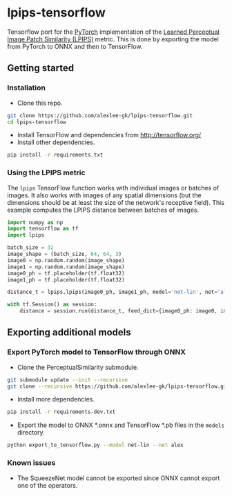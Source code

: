 # lpips-tensorflow
Tensorflow port for the [PyTorch](https://github.com/richzhang/PerceptualSimilarity) implementation of the [Learned Perceptual Image Patch Similarity (LPIPS)](http://richzhang.github.io/PerceptualSimilarity/) metric.
This is done by exporting the model from PyTorch to ONNX and then to TensorFlow.

## Getting started
### Installation
- Clone this repo.
```bash
git clone https://github.com/alexlee-gk/lpips-tensorflow.git
cd lpips-tensorflow
```
- Install TensorFlow and dependencies from http://tensorflow.org/
- Install other dependencies.
```bash
pip install -r requirements.txt
```

### Using the LPIPS metric
The `lpips` TensorFlow function works with individual images or batches of images.
It also works with images of any spatial dimensions (but the dimensions should be at least the size of the network's receptive field).
This example computes the LPIPS distance between batches of images.
```python
import numpy as np
import tensorflow as tf
import lpips

batch_size = 32
image_shape = (batch_size, 64, 64, 3)
image0 = np.random.random(image_shape)
image1 = np.random.random(image_shape)
image0_ph = tf.placeholder(tf.float32)
image1_ph = tf.placeholder(tf.float32)

distance_t = lpips.lpips(image0_ph, image1_ph, model='net-lin', net='alex')

with tf.Session() as session:
    distance = session.run(distance_t, feed_dict={image0_ph: image0, image1_ph: image1})
```

## Exporting additional models
### Export PyTorch model to TensorFlow through ONNX
- Clone the PerceptualSimilarity submodule.
```bash
git submodule update --init --recursive
git clone --recursive https://github.com/alexlee-gk/lpips-tensorflow.git
```
- Install more dependencies.
```bash
pip install -r requirements-dev.txt
```
- Export the model to ONNX *.onnx and TensorFlow *.pb files in the `models` directory.
```bash
python export_to_tensorflow.py --model net-lin --net alex
```

### Known issues
- The SqueezeNet model cannot be exported since ONNX cannot export one of the operators.
